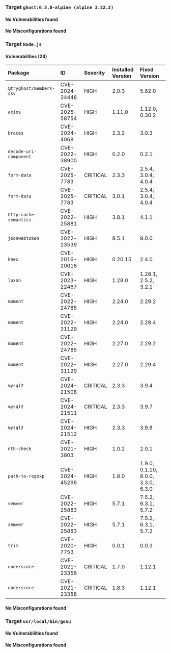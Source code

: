 
### Target `ghost:6.5.0-alpine (alpine 3.22.2)`
#### No Vulnerabilities found
#### No Misconfigurations found
### Target `Node.js`
#### Vulnerabilities (24)

| Package | ID | Severity | Installed Version | Fixed Version |
| :--- | :--- | :--- | :--- | :--- |
| `@tryghost/members-csv` | CVE-2024-34448 | HIGH | 2.0.3 | 5.82.0 |
| `axios` | CVE-2025-58754 | HIGH | 1.11.0 | 1.12.0, 0.30.2 |
| `braces` | CVE-2024-4068 | HIGH | 2.3.2 | 3.0.3 |
| `decode-uri-component` | CVE-2022-38900 | HIGH | 0.2.0 | 0.2.1 |
| `form-data` | CVE-2025-7783 | CRITICAL | 2.3.3 | 2.5.4, 3.0.4, 4.0.4 |
| `form-data` | CVE-2025-7783 | CRITICAL | 3.0.1 | 2.5.4, 3.0.4, 4.0.4 |
| `http-cache-semantics` | CVE-2022-25881 | HIGH | 3.8.1 | 4.1.1 |
| `jsonwebtoken` | CVE-2022-23539 | HIGH | 8.5.1 | 9.0.0 |
| `knex` | CVE-2016-20018 | HIGH | 0.20.15 | 2.4.0 |
| `luxon` | CVE-2023-22467 | HIGH | 1.28.0 | 1.28.1, 2.5.2, 3.2.1 |
| `moment` | CVE-2022-24785 | HIGH | 2.24.0 | 2.29.2 |
| `moment` | CVE-2022-31129 | HIGH | 2.24.0 | 2.29.4 |
| `moment` | CVE-2022-24785 | HIGH | 2.27.0 | 2.29.2 |
| `moment` | CVE-2022-31129 | HIGH | 2.27.0 | 2.29.4 |
| `mysql2` | CVE-2024-21508 | CRITICAL | 2.3.3 | 3.9.4 |
| `mysql2` | CVE-2024-21511 | CRITICAL | 2.3.3 | 3.9.7 |
| `mysql2` | CVE-2024-21512 | HIGH | 2.3.3 | 3.9.8 |
| `nth-check` | CVE-2021-3803 | HIGH | 1.0.2 | 2.0.1 |
| `path-to-regexp` | CVE-2024-45296 | HIGH | 1.8.0 | 1.9.0, 0.1.10, 8.0.0, 3.3.0, 6.3.0 |
| `semver` | CVE-2022-25883 | HIGH | 5.7.1 | 7.5.2, 6.3.1, 5.7.2 |
| `semver` | CVE-2022-25883 | HIGH | 5.7.1 | 7.5.2, 6.3.1, 5.7.2 |
| `trim` | CVE-2020-7753 | HIGH | 0.0.1 | 0.0.3 |
| `underscore` | CVE-2021-23358 | CRITICAL | 1.7.0 | 1.12.1 |
| `underscore` | CVE-2021-23358 | CRITICAL | 1.8.3 | 1.12.1 |
#### No Misconfigurations found
### Target `usr/local/bin/gosu`
#### No Vulnerabilities found
#### No Misconfigurations found
